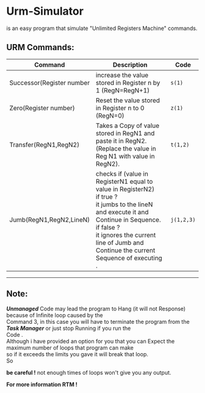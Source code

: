 # Urm-Simulator
 is an easy program that simulate "Unlimited Registers Machine" commands.

## URM Commands:
| Command | Description  | Code |
|   --    |      --      |  --  |
| Successor(Register number |  increase the value stored in Register n by 1 (RegN=RegN+1)  |  `s(1)` |
| Zero(Register number) | Reset the value stored in Register n to 0 (RegN=0) | `z(1)`|
| Transfer(RegN1,RegN2) | Takes a Copy of value stored in RegN1 and paste it in RegN2.(Replace the value in Reg N1 with value   in RegN2).|`t(1,2)`|
| Jumb(RegN1,RegN2,LineN) |checks if (value in RegisterN1 equal to value in RegisterN2)<br> if true ? <br> it jumbs to the lineN and execute it and Continue in Sequence.<br> if false ?<br>it ignores the current line of Jumb and Continue the current Sequence of executing .|  `j(1,2,3)` |
---

## Note:
***Unmanaged*** Code may lead the program to Hang (it will not Response) because of Infinite loop caused by the  
Command 3, in this case you will have to terminate the program from the ***Task Manager*** or just stop Running if you run the  
Code .  
Although i have provided an option for you that you can Expect the maximum number of loops that program can make  
so if it exceeds the limits you gave it will break that loop.  
So

**be careful !** not enough times of loops won't give you any output.

**For more information RTM !**
